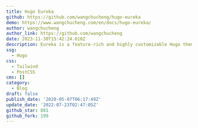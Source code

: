 ```yaml
---
title: Hugo Eureka
github: https://github.com/wangchucheng/hugo-eureka
demo: https://www.wangchucheng.com/en/docs/hugo-eureka/
author: wangchucheng
author_link: https://github.com/wangchucheng
date: 2023-11-30T15:42:24.610Z
description: Eureka is a feature-rich and highly customizable Hugo theme.
ssg:
  - Hugo
css:
  - Tailwind
  - PostCSS
cms: []
category:
  - Blog
draft: false
publish_date: '2020-05-07T06:17:49Z'
update_date: '2022-07-23T02:47:05Z'
github_star: 881
github_fork: 199
---
```

